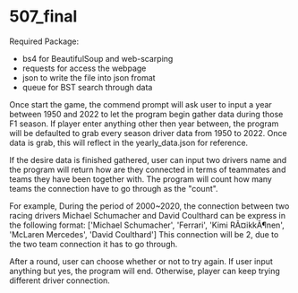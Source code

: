 # 507_final
Required Package:
- bs4 for BeautifulSoup and web-scarping
- requests for access the webpage
- json to write the file into json fromat
- queue for BST search through data

Once start the game, the commend prompt will ask user to input a year between 1950 and 2022 to let the program begin gather data during those F1 season.
If player enter anything other then year between, the program will be defaulted to grab every season driver data from 1950 to 2022. Once data is grab, this will reflect in the yearly_data.json for reference. 

If the desire data is finished gathered, user can input two drivers name and the program will return how are they connected in terms of teammates and teams they have been together with. The program will count how many teams the connection have to go through as the "count".

For example, During the period of 2000~2020, the connection between two racing drivers Michael Schumacher and David Coulthard can be express in the following format:
['Michael Schumacher', 'Ferrari', 'Kimi RÃ¤ikkÃ¶nen', 'McLaren Mercedes', 'David Coulthard']
This connection will be 2, due to the two team connection it has to go through.

After a round, user can choose whether or not to try again. If user input anything but yes, the program will end. Otherwise, player can keep trying different driver connection.
